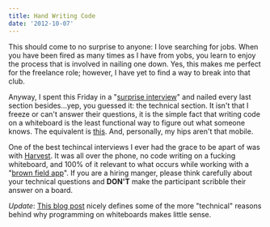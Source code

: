 ```yaml
---
title: Hand Writing Code
date: '2012-10-07'
---
```


This should come to no surprise to anyone: I love searching for jobs.
When you have been fired as many times as I have from yobs, you learn to
enjoy the process that is involved in nailing one down. Yes, this makes
me perfect for the freelance role; however, I have yet to find a way to
break into that club.

Anyway, I spent this Friday in a "[surprise interview][1]" and nailed
every last section besides...yep, you guessed it: the technical section.
It isn't that I freeze or can't answer their questions, it is the simple
fact that writing code on a whiteboard is the least functional way to
figure out what someone knows. The equivalent is [this][2]. And,
personally, my hips aren't that mobile.

One of the best techincal interviews I ever had the grace to be apart of
was with [Harvest][3]. It was all over the phone, no code writing on a
fucking whiteboard, and 100% of it relevant to what occurs while working
with a "[brown field app][4]". If you are a hiring manger, please think
carefully about your technical questions and __DON'T__ make the
participant scribble their answer on a board.

_Update_: [This blog post][5] nicely defines some of the more "technical"
reasons behind why programming on whiteboards makes little sense.

[1]: https://gimmebar.com/view/502bb359aac422024400002d/big
[2]: https://gimmebar.com/view/50368ee329ca154c66000002/big
[3]: http://www.getharvest.com/
[4]: https://en.wikipedia.org/wiki/Brownfield_(software_development)
[5]: http://seeknuance.com/2008/02/15/interview-whiteboard-coding-tests-are-usually-worthless/
